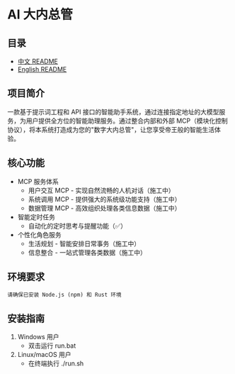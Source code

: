 # AI 大内总管
## 目录
- [中文 README](README.md)
- [English README](README-EN.md)

## 项目简介
一款基于提示词工程和 API 接口的智能助手系统，通过连接指定地址的大模型服务，为用户提供全方位的智能助理服务。通过整合内部和外部 MCP（模块化控制协议），将本系统打造成为您的"数字大内总管"，让您享受帝王般的智能生活体验。

## 核心功能

- MCP 服务体系
    - 用户交互 MCP - 实现自然流畅的人机对话（施工中）
    - 系统调用 MCP - 提供强大的系统级功能支持（施工中）
    - 数据管理 MCP - 高效组织处理各类信息数据（施工中）
- 智能定时任务
    - 自动化的定时思考与提醒功能（✅）
- 个性化角色服务
    - 生活规划 - 智能安排日常事务（施工中）
    - 信息整合 - 一站式管理各类数据（施工中）

## 环境要求
    请确保已安装 Node.js (npm) 和 Rust 环境

## 安装指南
1. Windows 用户
    - 双击运行 run.bat
2. Linux/macOS 用户
    - 在终端执行 ./run.sh